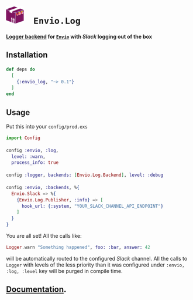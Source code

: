 # ![Envio.Log](https://raw.githubusercontent.com/kantox/envio_log/master/stuff/logo-48x48.png)    `Envio.Log`

**[Logger backend](https://hexdocs.pm/logger/Logger.html#module-backends) for [`Envío`](http://hexdocs.pm/envio) with _Slack_ logging out of the box**

## Installation

```elixir
def deps do
  [
    {:envio_log, "~> 0.1"}
  ]
end
```

## Usage

Put this into your `config/prod.exs`

```elixir
import Config

config :envio, :log,
  level: :warn,
  process_info: true

config :logger, backends: [Envio.Log.Backend], level: :debug

config :envio, :backends, %{
  Envio.Slack => %{
    {Envio.Log.Publisher, :info} => [
      hook_url: {:system, "YOUR_SLACK_CHANNEL_API_ENDPOINT"}
    ]
  }
}
```

You are all set! All the calls like:

```elixir
Logger.warn "Something happened", foo: :bar, answer: 42
```

will be automatically routed to the configured _Slack_ channel. All the calls to `Logger` with levels of the less priority than it was configured under `:envio, :log, :level` key will be purged in compile time.


## [Documentation](https://hexdocs.pm/envio_log).

